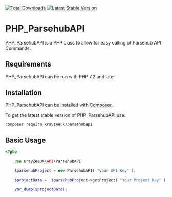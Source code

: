 [![Total Downloads](https://img.shields.io/packagist/dt/krayzeeuk/php_parsehubapi.svg)](https://packagist.org/packages/krayzeeuk/php_parsehubapi)
[![Latest Stable Version](https://img.shields.io/packagist/v/krayzeeuk/php_parsehubapi.svg)](https://packagist.org/packages/krayzeeuk/php_parsehubapi)

# PHP_ParsehubAPI
PHP_ParsehubAPI is a PHP class to allow for easy calling of Parsehub API Commands.

## Requirements
PHP_ParsehubAPI can be run with PHP 7.2 and later

## Installation
PHP_ParsehubAPI can be installed with [Composer](https://getcomposer.org/).

To get the latest stable version of PHP_ParsehubAPI use:
```bash
composer require krayzeeuk/parsehubapi
````

## Basic Usage

```php
<?php

	use KrayZeeUK\API\ParsehubAPI
	
	$parsehubProject = new ParsehubAPI( "your API Key" );

	$projectData =  $parsehubProject->getProject( "Your Project Key" );

	var_dump($projectData);
```